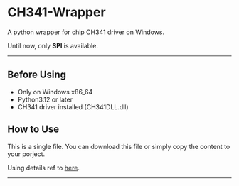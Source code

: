 # CH341-Wrapper
A python wrapper for chip CH341 driver on Windows.

Until now, only **SPI** is available.

---

## Before Using
- Only on Windows x86_64
- Python3.12 or later
- CH341 driver installed (CH341DLL.dll)

## How to Use

This is a single file. 
You can download this file or simply copy the content to your porject. 

Using details ref to [here](src/ch341wrapper.py).

---

